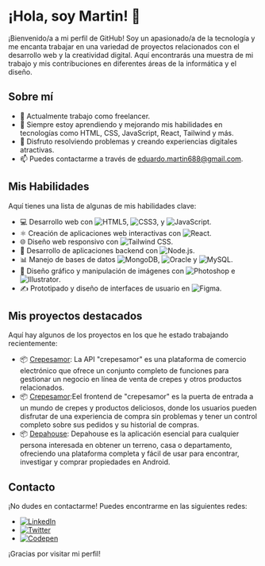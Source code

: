 # ¡Hola, soy Martin! 👋

¡Bienvenido/a a mi perfil de GitHub! Soy un apasionado/a de la tecnología y me encanta trabajar en una variedad de proyectos relacionados con el desarrollo web y la creatividad digital. Aquí encontrarás una muestra de mi trabajo y mis contribuciones en diferentes áreas de la informática y el diseño.

## Sobre mí

- 💼 Actualmente trabajo como freelancer.
- 🌱 Siempre estoy aprendiendo y mejorando mis habilidades en tecnologías como HTML, CSS, JavaScript, React, Tailwind y más.
- 🚀 Disfruto resolviendo problemas y creando experiencias digitales atractivas.
- 📫 Puedes contactarme a través de eduardo.martin688@gmail.com.

## Mis Habilidades

Aquí tienes una lista de algunas de mis habilidades clave:


- 💻 Desarrollo web con ![HTML5](https://img.shields.io/badge/HTML5-E34F26?style=flat-square&logo=html5&logoColor=white), ![CSS3](https://img.shields.io/badge/CSS3-1572B6?style=flat-square&logo=css3&logoColor=white), y ![JavaScript](https://img.shields.io/badge/JavaScript-F7DF1E?style=flat-square&logo=javascript&logoColor=black).
- ⚛️ Creación de aplicaciones web interactivas con ![React](https://img.shields.io/badge/React-61DAFB?style=flat-square&logo=react&logoColor=black).
- 🌐 Diseño web responsivo con ![Tailwind CSS](https://img.shields.io/badge/Tailwind%20CSS-38B2AC?style=flat-square&logo=tailwind-css&logoColor=white).
- 🚀 Desarrollo de aplicaciones backend con ![Node.js](https://img.shields.io/badge/Node.js-339933?style=flat-square&logo=node.js&logoColor=white).
- 📊 Manejo de bases de datos ![MongoDB](https://img.shields.io/badge/MongoDB-47A248?style=flat-square&logo=mongodb&logoColor=white), ![Oracle](https://img.shields.io/badge/Oracle-F80000?style=flat-square&logo=oracle&logoColor=white) y ![MySQL](https://img.shields.io/badge/MySQL-4479A1?style=flat-square&logo=mysql&logoColor=white).
- 🎨 Diseño gráfico y manipulación de imágenes con ![Photoshop](https://img.shields.io/badge/Photoshop-31A8FF?style=flat-square&logo=adobe-photoshop&logoColor=white) e ![Illustrator](https://img.shields.io/badge/Illustrator-FF9A00?style=flat-square&logo=adobe-illustrator&logoColor=black).
- ✍️ Prototipado y diseño de interfaces de usuario en ![Figma](https://img.shields.io/badge/Figma-F24E1E?style=flat-square&logo=figma&logoColor=white).


## Mis proyectos destacados

Aquí hay algunos de los proyectos en los que he estado trabajando recientemente:

- 📦 [Crepesamor](https://github.com/eMartin94/crepes-backend.git): 
La API "crepesamor" es una plataforma de comercio electrónico que ofrece un conjunto completo de funciones para gestionar un negocio en línea de venta de crepes y otros productos relacionados.
- 📦 [Crepesamor](https://github.com/eMartin94/crepes-frontend.git):Eel frontend de "crepesamor" es la puerta de entrada a un mundo de crepes y productos deliciosos, donde los usuarios pueden disfrutar de una experiencia de compra sin problemas y tener un control completo sobre sus pedidos y su historial de compras.
- 📦 [Depahouse](https://github.com/eMartin94/ProyectoAppDepaHouse.git): Depahouse es la aplicación esencial para cualquier persona interesada en obtener un terreno, casa o departamento, ofreciendo una plataforma completa y fácil de usar para encontrar, investigar y comprar propiedades en Android.

[## Estadísticas de GitHub]: #

<!-- ![Mis estadísticas de GitHub](https://github-readme-stats.vercel.app/api?username=eMartin94&show_icons=true&theme=radical) -->

## Contacto

¡No dudes en contactarme! Puedes encontrarme en las siguientes redes:

- [![LinkedIn](https://img.shields.io/badge/LinkedIn-0077B5?style=flat-square&logo=linkedin&logoColor=white)](https://www.linkedin.com/in/emartinpizango)
- [![Twitter](https://img.shields.io/badge/Twitter-1DA1F2?style=flat-square&logo=twitter&logoColor=white)](https://twitter.com/eMartiiin94)
- [![Codepen](https://img.shields.io/badge/Codepen-000000?style=flat-square&logo=codepen&logoColor=white)](https://codepen.io/emartin94)

¡Gracias por visitar mi perfil!
